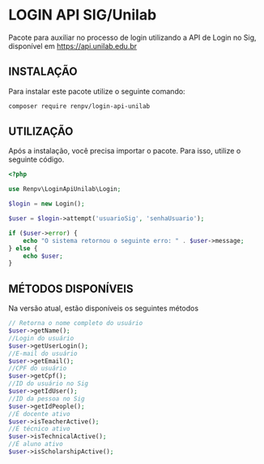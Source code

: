 # LOGIN API SIG/Unilab

Pacote para auxiliar no processo de login utilizando a API de Login no Sig, disponível em https://api.unilab.edu.br

## INSTALAÇÃO

Para instalar este pacote utilize o seguinte comando:

```sh
composer require renpv/login-api-unilab
```

## UTILIZAÇÃO

Após a instalação, você precisa importar o pacote. Para isso, utilize o seguinte código.

```php
<?php

use Renpv\LoginApiUnilab\Login;

$login = new Login();

$user = $login->attempt('usuarioSig', 'senhaUsuario');

if ($user->error) {
    echo "O sistema retornou o seguinte erro: " . $user->message;
} else {
    echo $user;
}

```

## MÉTODOS DISPONÍVEIS

Na versão atual, estão disponíveis os seguintes métodos

```php
// Retorna o nome completo do usuário
$user->getName();
//Login do usuário
$user->getUserLogin();
//E-mail do usuário
$user->getEmail();
//CPF do usuário
$user->getCpf();
//ID do usuário no Sig
$user->getIdUser();
//ID da pessoa no Sig
$user->getIdPeople();
//É docente ativo
$user->isTeacherActive();
//É técnico ativo
$user->isTechnicalActive();
//É aluno ativo
$user->isScholarshipActive();

```
